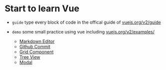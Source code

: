 # Start to learn Vue
- `guide` type every block of code in the offical guide of [vuejs.org/v2/guide](vuejs.org/v2/guide)

- `demo` some small practice using vue including [vuejs.org/v2/examples/](vuejs.org/v2/examples/)
    - [Markdown Editor](https://abowloflrf.github.io/vue-start/demo/markdown/)
    - [Github Commit](https://abowloflrf.github.io/vue-start/demo/commits/)
    - [Grid Component](https://abowloflrf.github.io/vue-start/demo/grid-component/)
    - [Tree View](https://abowloflrf.github.io/vue-start/demo/tree-view/)
    - [Modal](https://abowloflrf.github.io/vue-start/demo/modal)